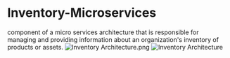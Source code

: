 # Inventory-Microservices
 component of a micro services architecture that is responsible for managing and providing information about an organization's inventory of products or assets.
![Inventory Architecture.png](..%2F..%2FDownloads%2FInventory%20Architecture.png)
![Inventory Architecture](https://github.com/Gmatieso/Inventory-Microservices/assets/55885416/23f738f0-8a42-40c2-b9ef-3b88b8a7e831)
